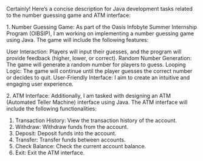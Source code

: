 
Certainly! Here’s a concise description for Java development tasks related to the number guessing game and ATM interface:

<p1>1. Number Guessing Game:<p1>
As part of the Oasis Infobyte Summer Internship Program (OIBSIP), I am working on implementing a number guessing game using Java.
The game will include the following features:

User Interaction: Players will input their guesses, and the program will provide feedback (higher, lower, or correct).
Random Number Generation: The game will generate a random number for players to guess.
Looping Logic: The game will continue until the player guesses the correct number or decides to quit.
User-Friendly Interface: I aim to create an intuitive and engaging user experience.

<p1>2. ATM Interface:<p1>
Additionally, I am tasked with designing an ATM (Automated Teller Machine) interface using Java. The ATM interface will include the following functionalities:

1. Transaction History: View the transaction history of the account.
2. Withdraw: Withdraw funds from the account.
3. Deposit: Deposit funds into the account.
4. Transfer: Transfer funds between accounts.
5. Check Balance: Check the current account balance.
6. Exit: Exit the ATM interface.
